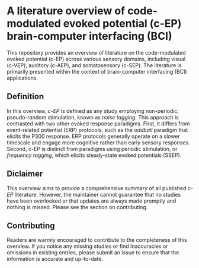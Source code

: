 # A literature overview of code-modulated evoked potential (c-EP) brain-computer interfacing (BCI)
This repository provides an overview of literature on the code-modulated evoked potential (c-EP) across various sensory domains, including visual (c-VEP), auditory (c-AEP), and somatosensory (c-SEP). The literature is primarily presented within the context of brain-computer interfacing (BCI) applications.

## Definition
In this overview, *c-EP* is defined as any study employing non-periodic, pseudo-random stimulation, known as *noise tagging*. This approach is contrasted with two other evoked response paradigms. First, it differs from event-related potential (ERP) protocols, such as the *oddball* paradigm that elicits the P300 response. ERP protocols generally operate on a slower timescale and engage more cognitive rather than early sensory responses. Second, c-EP is distinct from paradigms using periodic stimulation, or *frequency tagging*, which elicits steady-state evoked potentials (SSEP).

## Diclaimer
This overview aims to provide a comprehensive summary of all published *c-EP* literature. However, the maintainer cannot guarantee that no studies have been overlooked or that updates are always made promptly and nothing is missed. Please see the section on contributing.

## Contributing
Readers are warmly encouraged to contribute to the completeness of this overview. If you notice any missing studies or find inaccuracies or omissions in existing entries, please submit an issue to ensure that the information is accurate and up-to-date.
